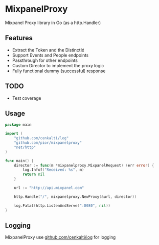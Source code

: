 # MixpanelProxy

Mixpanel Proxy library in Go (as a http.Handler)

## Features

- Extract the Token and the DistinctId
- Support Events and People endpoints
- Passthrough for other endpoints
- Custom Director to implement the proxy logic
- Fully functional dummy (successful) response

## TODO

- Test coverage

## Usage

```go
package main

import (
    "github.com/cenkalti/log"
    "github.com/pior/mixpanelproxy"
    "net/http"
)

func main() {
    director := func(m *mixpanelproxy.MixpanelRequest) (err error) {
        log.Infof("Received: %s", m)
        return nil
    }

    url := "http://api.mixpanel.com"

    http.Handle("/", mixpanelproxy.NewProxy(&url, director))

    log.Fatal(http.ListenAndServe(":8080", nil))
}

```

## Logging

MixpanelProxy use [github.com/cenkalti/log](https://github.com/cenkalti/log) for logging
